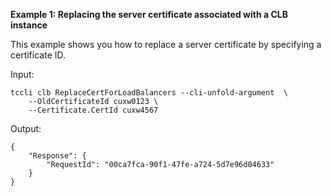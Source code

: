 **Example 1: Replacing the server certificate associated with a CLB instance**

This example shows you how to replace a server certificate by specifying a certificate ID.

Input: 

```
tccli clb ReplaceCertForLoadBalancers --cli-unfold-argument  \
    --OldCertificateId cuxw0123 \
    --Certificate.CertId cuxw4567
```

Output: 
```
{
    "Response": {
        "RequestId": "00ca7fca-90f1-47fe-a724-5d7e96d04633"
    }
}
```

